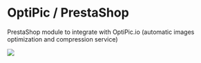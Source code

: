 # OptiPic / PrestaShop

PrestaShop module to integrate with OptiPic.io (automatic images optimization and compression service)

[<img src="https://optipic.io/images/download-button-w200.png"/>](https://github.com/optipic-io/optipic-prestashop/releases/download/v1.15.0/optipic-prestashop-v1.15.0.zip)
